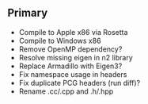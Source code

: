 ## Primary
* Compile to Apple x86 via Rosetta
* Compile to Windows x86
* Remove OpenMP dependency?
* Resolve missing eigen in n2 library
* Replace Armadillo with Eigen3?
* Fix namespace usage in headers
* Fix duplicate PCG headers (run diff)?
* Rename .cc/.cpp and .h/.hpp
